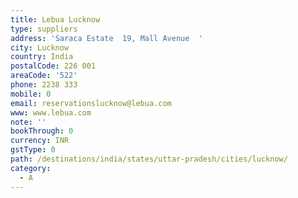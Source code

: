 ```yaml
---
title: Lebua Lucknow
type: suppliers
address: 'Saraca Estate  19, Mall Avenue  '
city: Lucknow
country: India
postalCode: 226 001
areaCode: '522'
phone: 2238 333
mobile: 0
email: reservationslucknow@lebua.com
www: www.lebua.com
note: ''
bookThrough: 0
currency: INR
gstType: 0
path: /destinations/india/states/uttar-pradesh/cities/lucknow/
category:
  - A
---
```



